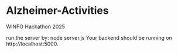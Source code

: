 # Alzheimer-Activities
WINFO Hackathon 2025

run the server by: node server.js
Your backend should be running on http://localhost:5000.